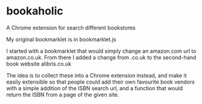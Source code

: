 bookaholic
==========

A Chrome extension for search different bookstores

My original bookmarklet is in bookmarklet.js

I started with a bookmarklet that would simply change an amazon.com url to amazon.co.uk. From there I added a change from .co.uk to the second-hand book website alibris.co.uk

The idea is to collect these into a Chrome extension instead, and make it easily extensible so that people could add their own favourite book vendors with a simple addition of the ISBN search url, and a function that would return the ISBN from a page of the given site.
